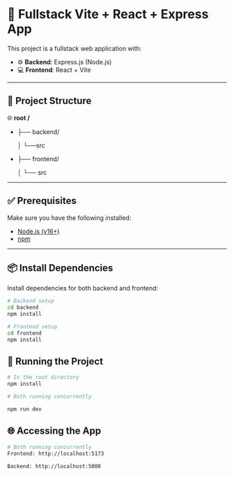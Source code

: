 # 🚀 Fullstack Vite + React + Express App

This project is a fullstack web application with:

- ⚙️ **Backend**: Express.js (Node.js)
- 💻 **Frontend**: React + Vite

---

## 📁 Project Structure

🌐 **root /**
- ├── backend/

  │ └──src
- ├── frontend/

  │ └── src


---

## ✅ Prerequisites

Make sure you have the following installed:

- [Node.js (v16+)](https://nodejs.org/)
- [npm](https://www.npmjs.com/)


---

## 📦 Install Dependencies

Install dependencies for both backend and frontend:

```bash
# Backend setup
cd backend
npm install

# Frontend setup
cd frontend
npm install

```
 ## 🚀 Running the Project

 ```bash
# In the root directory
npm install

# Both running concurrently

npm run dev

```


## 🌐 Accessing the App

```bash
# Both running concurrently
Frontend: http://localhost:5173

Backend: http://localhost:5000
